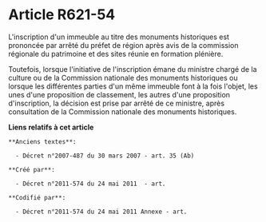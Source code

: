 # Article R621-54

L'inscription d'un immeuble au titre des monuments historiques est prononcée par arrêté du préfet de région après avis de la
commission régionale du patrimoine et des sites réunie en formation plénière.

Toutefois, lorsque l'initiative de l'inscription émane du ministre chargé de la culture ou de la Commission nationale des
monuments historiques ou lorsque les différentes parties d'un même immeuble font à la fois l'objet, les unes d'une
proposition de classement, les autres d'une proposition d'inscription, la décision est prise par arrêté de ce ministre, après
consultation de la Commission nationale des monuments historiques.

**Liens relatifs à cet article**

	**Anciens textes**:

	  - Décret n°2007-487 du 30 mars 2007 - art. 35 (Ab)

	**Créé par**:

	  - Décret n°2011-574 du 24 mai 2011  - art.

	**Codifié par**:

	  - Décret n°2011-574 du 24 mai 2011 Annexe - art.

